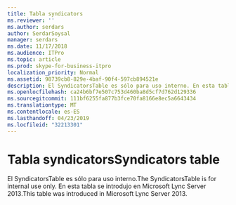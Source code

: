 ```yaml
---
title: Tabla syndicators
ms.reviewer: ''
ms.author: serdars
author: SerdarSoysal
manager: serdars
ms.date: 11/17/2018
ms.audience: ITPro
ms.topic: article
ms.prod: skype-for-business-itpro
localization_priority: Normal
ms.assetid: 98739cb8-829e-4baf-90f4-597cb894521e
description: El SyndicatorsTable es sólo para uso interno. En esta tabla se introdujo en Microsoft Lync Server 2013.
ms.openlocfilehash: ca24b6bf7e507c753d460ba8d5cf7d762d129336
ms.sourcegitcommit: 111bf6255fa877b3fce70fa8166e8ec5a6643434
ms.translationtype: MT
ms.contentlocale: es-ES
ms.lasthandoff: 04/23/2019
ms.locfileid: "32213301"
---
```

# <a name="syndicators-table"></a><span data-ttu-id="c7e53-104">Tabla syndicators</span><span class="sxs-lookup"><span data-stu-id="c7e53-104">Syndicators table</span></span>
 
<span data-ttu-id="c7e53-105">El SyndicatorsTable es sólo para uso interno.</span><span class="sxs-lookup"><span data-stu-id="c7e53-105">The SyndicatorsTable is for internal use only.</span></span> <span data-ttu-id="c7e53-106">En esta tabla se introdujo en Microsoft Lync Server 2013.</span><span class="sxs-lookup"><span data-stu-id="c7e53-106">This table was introduced in Microsoft Lync Server 2013.</span></span>
  

